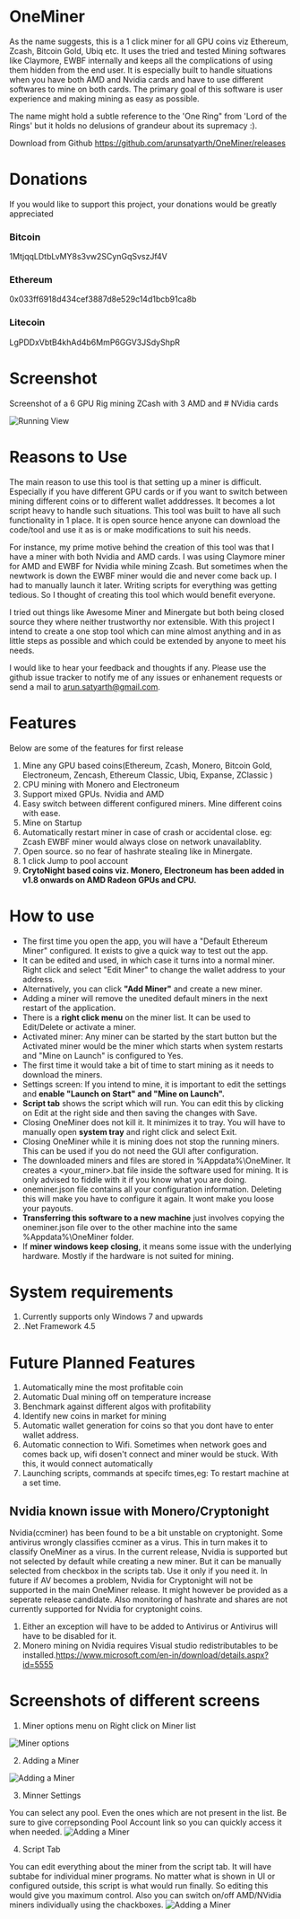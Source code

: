 # OneMiner
As the name suggests, this is a 1 click miner for all GPU coins viz Ethereum, Zcash, Bitcoin Gold, Ubiq etc. It uses the tried and tested Mining softwares like Claymore, EWBF internally and keeps all the complications of using them hidden from the end user. It is especially built to handle situations when you have both AMD and Nvidia cards and have to use different softwares to mine on both cards. The primary goal of this software is user experience and making mining as easy as possible.

The name might hold a subtle  reference to the 'One Ring" from 'Lord of the Rings' but it holds no delusions of grandeur about its supremacy :).

Download from Github
https://github.com/arunsatyarth/OneMiner/releases

# Donations
If you would like to support this project, your donations would be greatly appreciated

### Bitcoin
1MtjqqLDtbLvMY8s3vw2SCynGqSvszJf4V

### Ethereum
0x033ff6918d434cef3887d8e529c14d1bcb91ca8b

### Litecoin
LgPDDxVbtB4khAd4b6MmP6GGV3JSdyShpR


# Screenshot
Screenshot of a 6 GPU Rig mining ZCash with 3 AMD and # NVidia cards 

![Running View](https://github.com/arunsatyarth/OneMiner/blob/master/Screenshots/1.PNG)

# Reasons to Use
The main reason to use this tool is that  setting up a miner is difficult. Especially if you have different GPU cards or if you want to switch between mining different coins or to different wallet adddresses. It becomes a lot script heavy to handle such situations. This tool was built to have all such functionality in 1 place. It is open source hence anyone can download the code/tool and use it as is or make modifications to suit his needs.

For instance, my prime motive behind the creation of this tool  was that I have a miner with both Nvidia and AMD cards. I was using Claymore miner for AMD and EWBF for Nvidia while mining Zcash. But sometimes when the newtwork is down the EWBF miner would die and never come back up. I had to manually launch it later. Writing scripts for everything was getting tedious. So I thought of creating this tool which would benefit everyone.

I tried out things like Awesome Miner and Minergate but both being closed source they where neither trustworthy nor extensible. With this project I intend to create a one stop tool which can mine almost anything and in as little steps as possible and which could be extended by anyone to meet his needs.

I would like to hear your feedback and thoughts if any. Please use the github issue tracker  to notify me of any issues or enhanement requests or send a mail to arun.satyarth@gmail.com.

# Features
Below are some of the features for first release

1. Mine any GPU based coins(Ethereum, Zcash, Monero, Bitcoin Gold, Electroneum,  Zencash, Ethereum Classic, Ubiq, Expanse, ZClassic )
2. CPU mining with Monero and Electroneum
3. Support mixed GPUs. Nvidia and AMD
4. Easy switch between different configured miners. Mine different coins with ease.
5. Mine on Startup
6. Automatically restart miner in case of crash or accidental close. eg: Zcash EWBF miner would always close on network unavailablity.
7. Open source. so no fear of hashrate stealing like in Minergate.
8. 1 click Jump to pool account
9. **CrytoNight based coins viz. Monero, Electroneum has been added in v1.8 onwards on AMD Radeon GPUs and CPU.**


# How to use
- The first time you open the app, you will have a "Default Ethereum Miner" configured. It exists to give a quick way to test out the app. 
- It can be edited and used, in which case it turns into a  normal miner. Right click and select "Edit Miner" to change the wallet address to your address.
- Alternatively, you can click **"Add Miner"** and create a new miner.
- Adding a miner will remove the unedited default miners in the next restart of the application.
- There is a **right click menu** on the miner list. It can be used to Edit/Delete or activate a miner.
- Activated miner: Any miner can be started by the start button but the Activated miner would be the miner which starts when system restarts and "Mine on Launch" is configured to Yes.
- The first time it would take a bit of time to start mining as it needs to download the miners.
- Settings screen: If you intend to mine, it is important to edit the settings and **enable "Launch on Start" and "Mine on Launch".**
- **Script tab** shows the script which will run. You can edit this by clicking on Edit at the right side and then saving the changes with Save.
- Closing OneMiner does not kill it. It minimizes it to tray. You will have to manually open **system tray** and right click and select Exit.
- Closing OneMiner while it is mining does not stop the running miners. This can be used if you do not need the GUI after configuration.
- The downloaded miners and files are stored in %Appdata%\OneMiner. It creates a <your_miner>.bat file inside the software used for mining. It is only advised to fiddle with it if you know what you are doing.
- oneminer.json file contains all your configuration information. Deleting this will make you have to configure it again. It wont make you loose your payouts.
- **Transferring this software to a new machine** just involves copying the oneminer.json file over to the other machine into the same %Appdata%\OneMiner folder.
- If **miner windows keep closing**, it means some issue with the underlying hardware. Mostly if the hardware is not suited for mining.


# System requirements
1. Currently supports only Windows 7 and upwards
2. .Net Framework 4.5


# Future Planned Features
1. Automatically mine the most profitable coin
4. Automatic Dual mining off on temperature increase
5. Benchmark against different algos with profitability
6. Identify new coins in market for mining
7. Automatic wallet generation for coins so that you dont have to enter wallet address.
8. Automatic connection to Wifi. Sometimes when network goes and comes back up, wifi dosen't connect and miner would be stuck. With this, it would connect automatically
9. Launching scripts, commands at specifc times,eg: To restart machine at a set time.


## Nvidia known issue with Monero/Cryptonight
Nvidia(ccminer)  has been found to be a bit unstable on cryptonight. Some antivirus wrongly classifies ccminer as a virus. This in turn makes it to classify OneMiner as a virus. In the current release, Nvidia is supported but not selected by default while creating a new miner. But it can be manually selected from checkbox in the scripts tab. Use it only if you need it.
In future if AV becomes a problem, Nvidia for Cryptonight will not be supported in the main OneMiner release. It might however be provided as a seperate release candidate. 
Also monitoring of hashrate and shares are not currently supported for Nvidia for cryptonight coins. 
1. Either an exception will have to be added to Antivirus or Antivirus will have to be disabled for it.
2. Monero mining on Nvidia requires Visual studio redistributables to be installed.https://www.microsoft.com/en-in/download/details.aspx?id=5555


# Screenshots of different screens
1. Miner options menu on Right click on Miner list

![Miner options](https://github.com/arunsatyarth/OneMiner/blob/master/Screenshots/2.png)

2. Adding a Miner

![Adding a Miner](https://github.com/arunsatyarth/OneMiner/blob/master/Screenshots/3.PNG)

3. Minner Settings

You can select any pool. Even the ones which are not present in the list. Be sure to give correpsonding Pool Account link so you can quickly access it when needed.
![Adding a Miner](https://github.com/arunsatyarth/OneMiner/blob/master/Screenshots/4.PNG)

4. Script Tab

You can edit everything about the miner from the script tab. It will have subtabe for individual miner programs. No matter what is shown in UI or configured outside, this script is what would run finally. So editing this would give you maximum control.
Also you can switch on/off AMD/NVidia miners individually using the chackboxes.
![Adding a Miner](https://github.com/arunsatyarth/OneMiner/blob/master/Screenshots/5.png)







	
